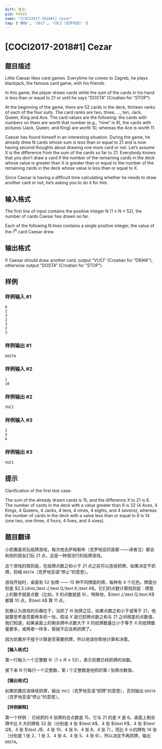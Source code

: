 ```yaml
---
diff: 普及-
pid: P4419
name: "[COCI2017-2018#1] Cezar"
tag: ['模拟', '2017', 'COCI（克罗地亚）']
---
```

# [COCI2017-2018#1] Cezar
## 题目描述

Little Caesar likes card games. Everytime he comes to Zagreb, he plays blackjack, the famous card game, with his friends.

In this game, the player draws cards while the sum of the cards in his hand is less than or equal to 21 or until he says “DOSTA” (Croatian for “STOP”).

At the beginning of the game, there are 52 cards in the deck, thirteen ranks of each of the four suits. The card ranks are two, three, …, ten, Jack, Queen, King and Ace. The card values are the following: the cards with numbers on them are worth that number (e.g., “nine” is 9), the cards with pictures (Jack, Queen, and King) are worth 10, whereas the Ace is worth 11.

Caesar has found himself in an interesting situation. During the game, he already drew N cards whose sum is less than or equal to 21 and is now having second thoughts about drawing one more card or not. Let’s assume X is the difference from the sum of the cards so
far to 21. Everybody knows that you don’t draw a card if the number of the remaining cards in the deck whose value is greater than X is greater than or equal to the number of the remaining cards in the deck whose value is less than or equal to X.

Since Caesar is having a difficult time calculating whether he needs to draw another card or not, he’s asking you to do it for him.

## 输入格式

The first line of input contains the positive integer N (1 ≤ N ≤ 52), the number of cards Caesar has drawn so far.

Each of the following N lines contains a single positive integer, the value of the $i^{th}$ card Caesar drew.
## 输出格式

If Caesar should draw another card, output “VUCI” (Croatian for “DRAW”), otherwise output “DOSTA” (Croatian for “STOP”).
## 样例

### 样例输入 #1
```
6
2
3
2
3
2
3

```
### 样例输出 #1
```
DOSTA 
```
### 样例输入 #2
```
1
10

```
### 样例输出 #2
```
VUCI
```
### 样例输入 #3
```
2
5
6
```
### 样例输出 #3
```
VUCI
```
## 提示

Clarification​ ​of​ ​the​ ​first​ ​test​ ​case:

The sum of the already drawn cards is 15, and the difference X to 21 is 6. The number of cards in the
deck with a value greater than 6 is 32 (4 Aces, 4 Kings, 4 Queens, 4 Jacks, 4 tens, 4 nines, 4 eights, and 4 sevens), whereas the number of cards in the deck with a value less than or equal to 6 is 14 (one two, one three, 4 fours, 4 fives, and 4 sixes).
## 题目翻译

小凯撒喜欢玩纸牌游戏，每次他去萨格勒布（克罗地亚的首都 ——译者注）都会和他的朋友们玩 $21$ 点，这是一种很流行的纸牌游戏。

这个游戏的规则是，在纸牌点数之和小于 $21$ 点之前可以连续抓牌，如果决定不抓牌，则喊 `DOSTA`（克罗地亚语“停止”的意思）。

游戏开始时，桌面有 $52$ 张牌 —— $13$ 种不同牌面的牌，每种有 $4$ 个花色。牌面分别是 $2,3,\dots,\text J,\text Q,\text K,\text A$。它们的点数计算规则是：牌面上的数字就是点数（比如，$9$ 的点数就是 $9$），特殊地，$\text J,\text Q,\text K$ 都算 $10$ 点，$\text A$ 算 $11$ 点。

凯撒认为游戏的乐趣在于，当抓了 $N$ 张牌之后，如果点数之和小于或等于 $21$，他就要思考是否要再多抓一张。假设 $X$ 是已抓牌点数之和与 $21$ 之间相差的点数值，我们知道，如果桌面上的剩余牌中点数大于 $X$ 的纸牌数量比小于等于 $X$ 的纸牌数量要多，或两者一样多，那就不应该再抓牌了。

因为凯撒并不擅于计算是否需要抓牌，所以他请你帮他计算和决策。

**【输入格式】**

第一行输入一个正整数 $N$（$1 \le N \le 52$），表示凯撒已经抓牌的张数。

接下来 $N$ 行每行一个正整数，第 $i$ 个正整数是他抓的第 $i$ 张牌点数值。

**【输出格式】**

如果凯撒应该继续抓牌，输出 `VUCI`（克罗地亚语“抓牌”的意思），否则输出 `DOSTA`（克罗地亚语“停止”的意思）。

**【样例解释】**

第一个样例： 已经抓的 $6$ 张牌的总点数是 $15$，它与 $21$ 的差 $X$ 是 $6$。桌面上剩余牌中比 $6$ 大的牌有 $32$ 张（分别是 $4$ 张 $\text A$、$4$ 张 $\text K$、$4$ 张 $\text Q$、$4$ 张 $\text J$、$4$ 张 $10$、$4$ 张 $9$、$4$ 张 $8$、$4$ 张 $7$），而比 $6$ 小的牌有 $14$ 张（分别是 $1$ 张 $2$、$1$ 张 $3$、$4$ 张 $4$、$4$ 张 $5$、$4$ 张 $6$），所以决定不再抓牌，输出 `DOSTA`。
